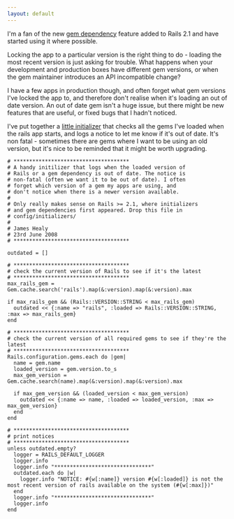 ```yaml
---
layout: default
---
```

I'm a fan of the new [gem dependency](http://railscasts.com/episodes/110)
feature added to Rails 2.1 and have started using it where possible.

Locking the app to a particular version is the right thing to do - loading the
most recent version is just asking for trouble. What happens when your
development and production boxes have different gem versions, or when the gem
maintainer introduces an API incompatible change?

I have a few apps in production though, and often forget what gem versions
I've locked the app to, and therefore don't realise when it's loading an out of
date version. An out of date gem isn't a huge issue, but there might be new 
features that are useful, or fixed bugs that I hadn't noticed.

I've put together a [little initializer](/files/check_gem_versions.rb) that checks all
the gems I've loaded when the rails app starts, and logs a notice to let me
know if it's out of date. It's non fatal - sometimes there are gems where I
want to be using an old version, but it's nice to be reminded that it might be
worth upgrading.

    # *************************************
    # A handy initilizer that logs when the loaded version of
    # Rails or a gem dependency is out of date. The notice is
    # non-fatal (often we want it to be out of date). I often
    # forget which version of a gem my apps are using, and 
    # don't notice when there is a newer version available.
    #
    # Only really makes sense on Rails >= 2.1, where initializers
    # and gem dependencies first appeared. Drop this file in
    # config/initializers/
    #
    # James Healy
    # 23rd June 2008
    # *************************************

    outdated = []

    # *************************************
    # check the current version of Rails to see if it's the latest
    # *************************************
    max_rails_gem = Gem.cache.search('rails').map(&:version).map(&:version).max

    if max_rails_gem && (Rails::VERSION::STRING < max_rails_gem)
      outdated << {:name => "rails", :loaded => Rails::VERSION::STRING, :max => max_rails_gem}
    end

    # *************************************
    # check the current version of all required gems to see if they're the latest
    # *************************************
    Rails.configuration.gems.each do |gem|
      name = gem.name
      loaded_version = gem.version.to_s
      max_gem_version = Gem.cache.search(name).map(&:version).map(&:version).max

      if max_gem_version && (loaded_version < max_gem_version)
        outdated << {:name => name, :loaded => loaded_version, :max => max_gem_version}
      end
    end

    # *************************************
    # print notices 
    # *************************************
    unless outdated.empty?
      logger = RAILS_DEFAULT_LOGGER
      logger.info 
      logger.info "*******************************"
      outdated.each do |w|
        logger.info "NOTICE: #{w[:name]} version #{w[:loaded]} is not the most recent version of rails available on the system (#{w[:max]})"
      end
      logger.info "*******************************"
      logger.info 
    end
